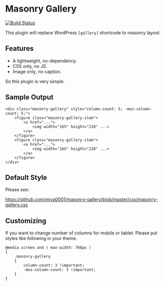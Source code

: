 # Masonry Gallery

[![Build Status](https://travis-ci.org/miya0001/masonry-gallery.svg?branch=master)](https://travis-ci.org/miya0001/masonry-gallery)

This plugin will replace WordPress `[gallery]` shortcode to masonry layout.

## Features

* A lightweight, no-dependency.
* CSS only, no JS.
* Image only, no caption.

So this plugin is very simple.

## Sample Output

```
<div class="masonry-gallery" style="column-count: 5; -moz-column-count: 5;">
	<figure class="masonry-gallery-item">
		<a href="...">
			<img width="165" height="210" ...>
		</a>
	</figure>
	<figure class="masonry-gallery-item">
		<a href="...">
			<img width="165" height="210" ...>
		</a>
	</figure>
</div>
```

## Default Style

Please see:

https://github.com/miya0001/masonry-gallery/blob/master/css/masonry-gallery.css

## Customizing

If you want to change number of columns for mobile or tablet. Please put styles like following in your theme.

```
@media screen and ( max-width: 768px )
{
	.masonry-gallery
	{
		column-count: 3 !important;
		-moz-column-count: 3 !important;
	}
}
```
